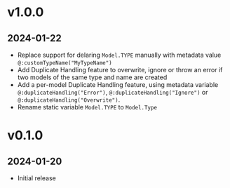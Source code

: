 # v1.0.0
2024-01-22
---
* Replace support for delaring `Model.TYPE` manually with metadata value `@:customTypeName("MyTypeName")`
* Add Duplicate Handling feature to overwrite, ignore or throw an error if two models of the same type and name are created
* Add a per-model Duplicate Handling feature, using metadata variable `@:duplicateHandling("Error")`, `@:duplicateHandling("Ignore")` or `@:duplicateHandling("Overwrite")`.
* Rename static variable `Model.TYPE` to `Model.Type`

# v0.1.0
2024-01-20
---
* Initial release
